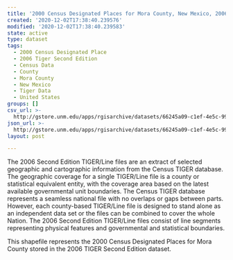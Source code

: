```yaml
---
title: '2000 Census Designated Places for Mora County, New Mexico, 2006se TIGER'
created: '2020-12-02T17:38:40.239576'
modified: '2020-12-02T17:38:40.239583'
state: active
type: dataset
tags:
  - 2000 Census Designated Place
  - 2006 Tiger Second Edition
  - Census Data
  - County
  - Mora County
  - New Mexico
  - Tiger Data
  - United States
groups: []
csv_url: >-
  http://gstore.unm.edu/apps/rgisarchive/datasets/66245a09-c1ef-4e5c-9949-9d92e1196310/tgr2006se_mora_place00.derived.csv
json_url: >-
  http://gstore.unm.edu/apps/rgisarchive/datasets/66245a09-c1ef-4e5c-9949-9d92e1196310/tgr2006se_mora_place00.derived.json
layout: post

---
```

The 2006 Second Edition TIGER/Line files are an extract of selected geographic and cartographic information from the Census TIGER database.  The geographic coverage for a single TIGER/Line file is a county or statistical equivalent entity, with the coverage area based on the latest available governmental unit boundaries. The Census TIGER database represents a seamless national file with no overlaps or gaps between parts.  However, each county-based TIGER/Line file is designed to stand alone as an independent data set or the files can be combined to cover the whole Nation.  The 2006 Second Edition  TIGER/Line files consist of line segments representing physical features and governmental and statistical boundaries.  

This shapefile represents the 2000 Census Designated Places for Mora County stored in the 2006 TIGER Second Edition dataset.

